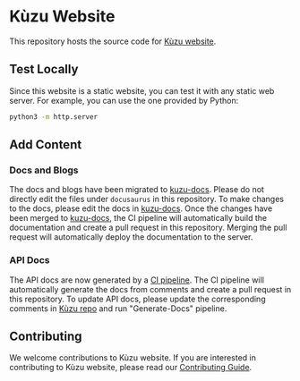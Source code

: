 # Kùzu Website

This repository hosts the source code for [Kùzu website](https://kuzudb.github.io).

## Test Locally
Since this website is a static website, you can test it with any static web server. For example, you can use the one provided by Python:

```bash
python3 -m http.server
```

## Add Content
### Docs and Blogs
The docs and blogs have been migrated to [kuzu-docs](https://github.com/kuzudb/kuzu-docs). Please do not directly edit the files under `docusaurus` in this repository. To make changes to the docs, please edit the docs in [kuzu-docs](https://github.com/kuzudb/kuzu-docs). Once the changes have been merged to [kuzu-docs](https://github.com/kuzudb/kuzu-docs), the CI pipeline will automatically build the documentation and create a pull request in this repository. Merging the pull request will automatically deploy the documentation to the server.

### API Docs
The API docs are now generated by a [CI pipeline](https://github.com/kuzudb/kuzu/actions/workflows/gen-docs.yml). The CI pipeline will automatically generate the docs from comments and create a pull request in this repository. To update API docs, please update the corresponding comments in [Kùzu repo](https://github.com/kuzudb/kuzu) and run "Generate-Docs" pipeline. 


## Contributing
We welcome contributions to Kùzu website. If you are interested in contributing to Kùzu website, please read our [Contributing Guide](CONTRIBUTING.md).
